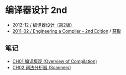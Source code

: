 # 编译器设计 2nd

- [2012-12 / 编译器设计（第2版）](https://book.douban.com/subject/20436488/)
- [2011-02 / Engineering a Compiler - 2nd Edition](https://book.douban.com/subject/5288601/) / [获取](https://github.com/germanoa/compiladores/tree/master/doc/ebook)

## 笔记

- [CH01 编译概观 (Overview of Compilation)](ch01.md)
- [CH02 词法分析器 (Scanners)](ch02.md)
